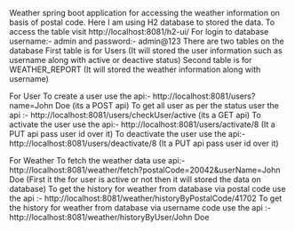 Weather spring boot application for accessing the weather information on basis of postal code.
Here I am using H2 database to stored the data.
To access the table visit http://localhost:8081/h2-ui/
For login to database username:- admin and password:- admin@123
There are two tables on the database 
First table is for Users (It will stored the user information such as username along with active or deactive status)
Second table is for WEATHER_REPORT (It will stored the weather information along with username)

For User
To create a user use the api:-  http://localhost:8081/users?name=John Doe (its a POST api)
To get all user as per the status user the api :- http://localhost:8081/users/checkUser/active  (its a GET api)
To activate the user use the api:- http://localhost:8081/users/activate/8 (It a PUT api pass user id over it)
To deactivate the user use the api:- http://localhost:8081/users/deactivate/8 (It a PUT api pass user id over it)

For Weather
To fetch the weather data use api:- http://localhost:8081/weather/fetch?postalCode=20042&userName=John Doe (First it the for user is active or not then it will stored the data on database)
To get the history for weather from database via postal code use the api :- http://localhost:8081/weather/historyByPostalCode/41702 
To get the history for weather from database via username code use the api :- http://localhost:8081/weather/historyByUser/John Doe
